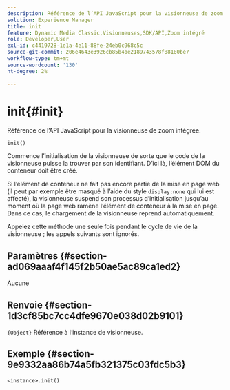 ```yaml
---
description: Référence de l’API JavaScript pour la visionneuse de zoom intégrée.
solution: Experience Manager
title: init
feature: Dynamic Media Classic,Visionneuses,SDK/API,Zoom intégré
role: Developer,User
exl-id: c4419728-1e1a-4e11-88fe-24eb0c968c5c
source-git-commit: 206e4643e3926cb85b4be2189743578f88180be7
workflow-type: tm+mt
source-wordcount: '130'
ht-degree: 2%

---
```


# init{#init}

Référence de l’API JavaScript pour la visionneuse de zoom intégrée.

`init()`

Commence l’initialisation de la visionneuse de sorte que le code de la visionneuse puisse la trouver par son identifiant. D’ici là, l’élément DOM du conteneur doit être créé.

Si l’élément de conteneur ne fait pas encore partie de la mise en page web (il peut par exemple être masqué à l’aide du style `display:none` qui lui est affecté), la visionneuse suspend son processus d’initialisation jusqu’au moment où la page web ramène l’élément de conteneur à la mise en page. Dans ce cas, le chargement de la visionneuse reprend automatiquement.

Appelez cette méthode une seule fois pendant le cycle de vie de la visionneuse ; les appels suivants sont ignorés.

## Paramètres {#section-ad069aaaf4f145f2b50ae5ac89ca1ed2}

Aucune

## Renvoie {#section-1d3cf85bc7cc4dfe9670e038d02b9101}

`{Object}` Référence à l’instance de visionneuse.

## Exemple {#section-9e9332aa86b74a5fb321375c03fdc5b3}

```
<instance>.init()
```

